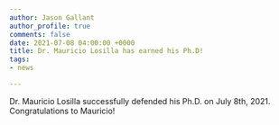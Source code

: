 ```yaml
---
author: Jason Gallant
author_profile: true
comments: false
date: 2021-07-08 04:00:00 +0000
title: Dr. Mauricio Losilla has earned his Ph.D!
tags:
- news

---
```

Dr. Mauricio Losilla successfully defended his Ph.D. on July 8th, 2021.  Congratulations to Mauricio!
